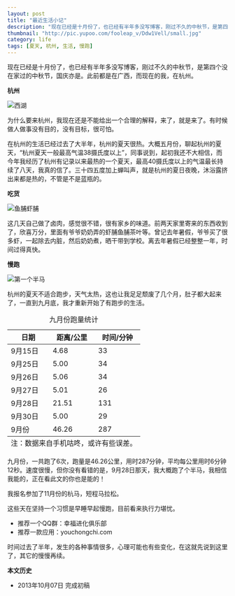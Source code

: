 ```yaml
---
layout: post
title: "最近生活小记"
description: "现在已经是十月份了，也已经有半年多没写博客，刚过不久的中秋节，是第四个没在家过的中秋节，国庆亦是。此前都是在广西，而现在的我，在杭州。"
thumbnail: "http://pic.yupoo.com/fooleap_v/Ddw1Vell/small.jpg"
category: life 
tags: [夏天, 杭州, 生活, 慢跑]
---
```


现在已经是十月份了，也已经有半年多没写博客，刚过不久的中秋节，是第四个没在家过的中秋节，国庆亦是。此前都是在广西，而现在的我，在杭州。

**杭州**

![西湖]({{site.IMG_PATH}}/recent-life-01.jpg)

为什么要来杭州，我现在还是不能给出一个合理的解释，来了，就是来了。有时候做人做事没有目的，没有目标，很可怕。

在杭州的生活已经过去了大半年，杭州的夏天很热。大概五月份，聊起杭州的夏天，“杭州夏天一般最高气温38摄氏度以上”，同事说到，起初我还不大相信，而今年我经历了杭州有记录以来最热的一个夏天，最高40摄氏度以上的气温最长持续了八天，我真的信了。三十四五度加上蝉叫声，就是杭州的夏日夜晚，沐浴露挤出来都是热的，不管是不是蓝瓶的。

**吃货**

![鱼脯虾脯]({{site.IMG_PATH}}/recent-life-02.jpg)

这几天自己做了卤肉，感觉很不错，很有家乡的味道。前两天家里寄来的东西收到了，欣喜万分，里面有爷爷奶奶弄的虾脯鱼脯茶叶等。曾记去年暑假，爷爷买了很多虾，一起除去内脏，然后奶奶煮，晒干带到学校。离去年暑假已经整整一年，时间过得真快。

**慢跑**

![第一个半马]({{site.IMG_PATH}}/recent-life-03.jpg)

杭州的夏天不适合跑步，天气太热，这也让我足足颓废了几个月，肚子都大起来了，一直到九月底，我才重新开始了有跑步的生活。

<table>
<caption>九月份跑量统计</caption>
<thead>
<tr>
<th>日期</th>
<th>距离/公里</th>
<th>时间/分钟</th>
</tr>
</thead>
<tbody>
<tr>
<td>9月15日</td>
<td>4.68</td>
<td>33</td>
</tr>
<tr>
<td>9月25日</td>
<td>5.00</td>
<td>34</td>
</tr>
<tr>
<td>9月26日</td>
<td>5.06</td>
<td>34</td>
</tr>
<tr>
<td>9月27日</td>
<td>5.01</td>
<td>26</td>
</tr>
<tr>
<td>9月28日</td>
<td>21.51</td>
<td>131</td>
</tr>
<tr>
<td>9月30日</td>
<td>5.00</td>
<td>29</td>
</tr>
<tr>
<td>9月份</td>
<td>46.26</td>
<td>287</td>
</tr>
</tbody>
<tfoot>
<tr>
<td colspan=3>
注：数据来自手机咕咚，或许有些误差。
</td>
</tr>
</tfoot>
</table>

九月份，一共跑了6次，跑量是46.26公里，用时287分钟，平均每公里用时6分钟12秒。速度很慢，但你没有看错的是，9月28日那天，我大概跑了个半马，我相信我能的，正在看此文的你也是能的！

我报名参加了11月份的杭马，短程马拉松。

这些天在坚持一个习惯是早睡早起慢跑，目前看来执行力堪忧。

* 推荐一个QQ群：幸福进化俱乐部
* 推荐一款应用：youchongchi.com

时间过去了半年，发生的各种事情很多，心理可能也有些变化，在这就先说到这里了，其它的慢慢再续。

**本文历史**

* 2013年10月07日 完成初稿
